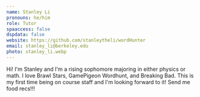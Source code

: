 ```yaml
---
name: Stanley Li
pronouns: he/him
role: Tutor
spaaccess: false
dspdata: false
website: https://github.com/stanleytheli/wordHunter
email: stanley_li@berkeley.edu
photo: stanley_li.webp
---
```



Hi! I'm Stanley and I'm a rising sophomore majoring in either physics or math. I love Brawl Stars, GamePigeon Wordhunt, and Breaking Bad. This is my first time being on course staff and I'm looking forward to it! Send me food recs!!!